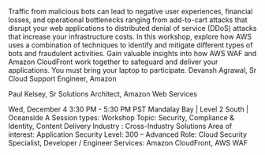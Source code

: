 Traffic from malicious bots can lead to negative user experiences, financial losses, and operational bottlenecks ranging from add-to-cart attacks that disrupt your web applications to distributed denial of service (DDoS) attacks that increase your infrastructure costs. In this workshop, explore how AWS uses a combination of techniques to identify and mitigate different types of bots and fraudulent activities. Gain valuable insights into how AWS WAF and Amazon CloudFront work together to safeguard and deliver your applications. You must bring your laptop to participate.
Devansh Agrawal, Sr Cloud Support Engineer, Amazon

Paul Kelsey, Sr Solutions Architect, Amazon Web Services

Wed, December 4
3:30 PM - 5:30 PM PST
Mandalay Bay | Level 2 South | Oceanside A
Session types: Workshop
Topic: Security, Compliance & Identity, Content Delivery
Industry : Cross-Industry Solutions
Area of interest: Application Security
Level: 300 – Advanced
Role: Cloud Security Specialist, Developer / Engineer
Services: Amazon CloudFront, AWS WAF